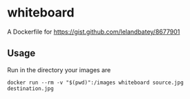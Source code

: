# whiteboard
A Dockerfile for https://gist.github.com/lelandbatey/8677901

## Usage

Run in the directory your images are
```
docker run --rm -v "$(pwd)":/images whiteboard source.jpg destination.jpg
```
